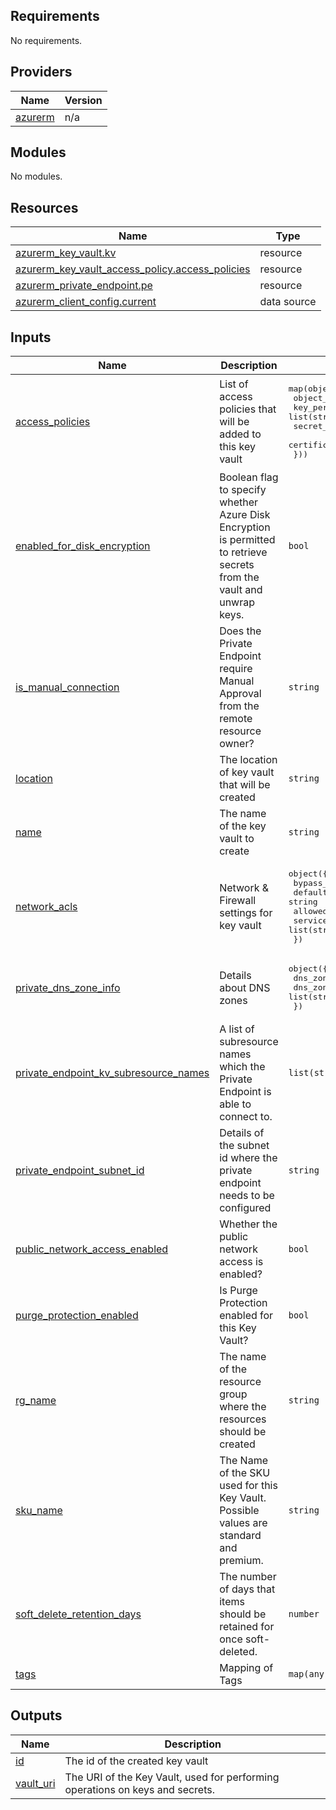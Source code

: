 ## Requirements

No requirements.

## Providers

| Name | Version |
|------|---------|
| <a name="provider_azurerm"></a> [azurerm](#provider\_azurerm) | n/a |

## Modules

No modules.

## Resources

| Name | Type |
|------|------|
| [azurerm_key_vault.kv](https://registry.terraform.io/providers/hashicorp/azurerm/latest/docs/resources/key_vault) | resource |
| [azurerm_key_vault_access_policy.access_policies](https://registry.terraform.io/providers/hashicorp/azurerm/latest/docs/resources/key_vault_access_policy) | resource |
| [azurerm_private_endpoint.pe](https://registry.terraform.io/providers/hashicorp/azurerm/latest/docs/resources/private_endpoint) | resource |
| [azurerm_client_config.current](https://registry.terraform.io/providers/hashicorp/azurerm/latest/docs/data-sources/client_config) | data source |

## Inputs

| Name | Description | Type | Default | Required |
|------|-------------|------|---------|:--------:|
| <a name="input_access_policies"></a> [access\_policies](#input\_access\_policies) | List of access policies that will be added to this key vault | <pre>map(object({<br>    object_id               = string<br>    key_permissions         = list(string)<br>    secret_permissions      = list(string)<br>    certificate_permissions = list(string)<br>  }))</pre> | `{}` | no |
| <a name="input_enabled_for_disk_encryption"></a> [enabled\_for\_disk\_encryption](#input\_enabled\_for\_disk\_encryption) | Boolean flag to specify whether Azure Disk Encryption is permitted to retrieve secrets from the vault and unwrap keys. | `bool` | `true` | no |
| <a name="input_is_manual_connection"></a> [is\_manual\_connection](#input\_is\_manual\_connection) | Does the Private Endpoint require Manual Approval from the remote resource owner? | `string` | `false` | no |
| <a name="input_location"></a> [location](#input\_location) | The location of key vault that will be created | `string` | `"eastus"` | no |
| <a name="input_name"></a> [name](#input\_name) | The name of the key vault to create | `string` | n/a | yes |
| <a name="input_network_acls"></a> [network\_acls](#input\_network\_acls) | Network & Firewall settings for key vault | <pre>object({<br>    bypass_services_info        = string<br>    default_action              = string<br>    allowed_ips                 = list(string)<br>    service_endpoint_subnet_ids = list(string)<br>  })</pre> | `null` | no |
| <a name="input_private_dns_zone_info"></a> [private\_dns\_zone\_info](#input\_private\_dns\_zone\_info) | Details about DNS zones | <pre>object({<br>    dns_zone_name = string<br>    dns_zone_ids  = list(string)<br>  })</pre> | `null` | no |
| <a name="input_private_endpoint_kv_subresource_names"></a> [private\_endpoint\_kv\_subresource\_names](#input\_private\_endpoint\_kv\_subresource\_names) | A list of subresource names which the Private Endpoint is able to connect to. | `list(string)` | <pre>[<br>  "vault"<br>]</pre> | no |
| <a name="input_private_endpoint_subnet_id"></a> [private\_endpoint\_subnet\_id](#input\_private\_endpoint\_subnet\_id) | Details of the subnet id where the private endpoint needs to be configured | `string` | n/a | yes |
| <a name="input_public_network_access_enabled"></a> [public\_network\_access\_enabled](#input\_public\_network\_access\_enabled) | Whether the public network access is enabled? | `bool` | `false` | no |
| <a name="input_purge_protection_enabled"></a> [purge\_protection\_enabled](#input\_purge\_protection\_enabled) | Is Purge Protection enabled for this Key Vault? | `bool` | `false` | no |
| <a name="input_rg_name"></a> [rg\_name](#input\_rg\_name) | The name of the resource group where the resources should be created | `string` | n/a | yes |
| <a name="input_sku_name"></a> [sku\_name](#input\_sku\_name) | The Name of the SKU used for this Key Vault. Possible values are standard and premium. | `string` | `"standard"` | no |
| <a name="input_soft_delete_retention_days"></a> [soft\_delete\_retention\_days](#input\_soft\_delete\_retention\_days) | The number of days that items should be retained for once soft-deleted. | `number` | `7` | no |
| <a name="input_tags"></a> [tags](#input\_tags) | Mapping of Tags | `map(any)` | n/a | yes |

## Outputs

| Name | Description |
|------|-------------|
| <a name="output_id"></a> [id](#output\_id) | The id of the created key vault |
| <a name="output_vault_uri"></a> [vault\_uri](#output\_vault\_uri) | The URI of the Key Vault, used for performing operations on keys and secrets. |
